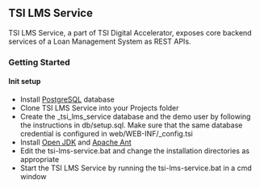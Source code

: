 ## TSI LMS Service

TSI LMS Service, a part of TSI Digital Accelerator, exposes core backend services of a Loan Management System as REST APIs.

### Getting Started

#### Init setup

- Install <a href="https://www.postgresql.org/download/">PostgreSQL</a> database
- Clone TSI LMS Service into your Projects folder
- Create the _tsi_lms_service database and the demo user by following the instructions in db/setup.sql. Make sure that the same database credential is configured in web/WEB-INF/_config.tsi 
- Install <a href="https://openjdk.org/projects/jdk/17/">Open JDK</a> and <a href="https://ant.apache.org/bindownload.cgi">Apache Ant</a>
- Edit the tsi-lms-service.bat and change the installation directories as appropriate
- Start the TSI LMS Service by running the tsi-lms-service.bat in a cmd window

